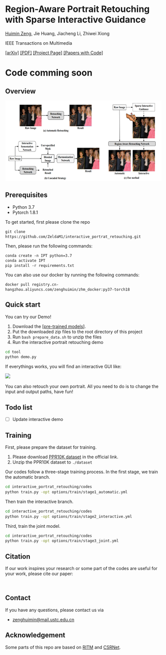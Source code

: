 # Region-Aware Portrait Retouching with Sparse Interactive Guidance
[Huimin Zeng](https://hkchengrex.github.io/), Jie Huang, Jiacheng Li, Zhiwei Xiong

IEEE Transactions on Multimedia

[[arXiv]]( ) [[PDF]]( ) [[Project Page]]( ) [[Papers with Code]]( )
 
# Code comming soon
 
## Overview
<img src="fig/overview.png" height="260px"/> 
 

## Prerequisites
- Python 3.7
- Pytorch 1.8.1

To get started, first please clone the repo
```
git clone https://github.com/ZeldaM1/interactive_portrat_retouching.git
```
Then, please run the following commands:
```
conda create -n IPT python=3.7
conda activate IPT
pip install -r requirements.txt
```
You can also use our docker by running the following commands:
```
docker pull registry.cn-hangzhou.aliyuncs.com/zenghuimin/zhm_docker:py37-torch18
```

## Quick start
You can try our Demo!

1. Download the [[pre-trained models]( )]. 
3. Put the downloaded zip files to the root directory of this project
4. Run `bash prepare_data.sh` to unzip the files
5. Run the interactive portrait retouching demo
```bash
cd tool
python demo.py 
```
If everythings works, you will find an interactive GUI like:

<img src="materials/GUI.png" height="260px"/> 

You can also retouch your own portrait. All you need to do is to change the input and output paths, have fun!

## Todo list
- [ ] Update interactive demo
 
## Training
First, please prepare the dataset for training.
1. Please download [PPR10K dataset](https://github.com/csjliang/PPR10K) in the official link.
2. Unzip the PPR10K dataset to `./dataset`

Our codes follow a three-stage training process. In the first stage, we train the automatic branch.
```bash
cd interactive_portrat_retouching/codes
python train.py -opt options/train/stage1_automatic.yml
```
Then train the interactive branch.
```bash
cd interactive_portrat_retouching/codes
python train.py -opt options/train/stage2_interactive.yml
```

Third, train the joint model. 
```bash
cd interactive_portrat_retouching/codes
python train.py -opt options/train/stage3_joint.yml
```
 
## Citation
If our work inspires your research or some part of the codes are useful for your work, please cite our paper:
```bibtex

```

```bibtex

```

## Contact
If you have any questions, please contact us via 
- zenghuimin@mail.ustc.edu.cn

## Acknowledgement
Some parts of this repo are based on [RITM](https://github.com/SamsungLabs/ritm_interactive_segmentation) and [CSRNet](https://github.com/hejingwenhejingwen/CSRNet).  
